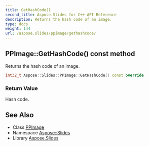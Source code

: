```yaml
---
title: GetHashCode()
second_title: Aspose.Slides for C++ API Reference
description: Returns the hash code of an image.
type: docs
weight: 144
url: /aspose.slides/ppimage/gethashcode/
---
```

## PPImage::GetHashCode() const method


Returns the hash code of an image.

```cpp
int32_t Aspose::Slides::PPImage::GetHashCode() const override
```


### Return Value

Hash code.

## See Also

* Class [PPImage](../)
* Namespace [Aspose::Slides](../../)
* Library [Aspose.Slides](../../../)